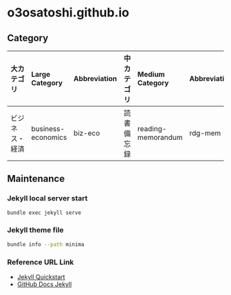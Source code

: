 # o3osatoshi.github.io

## Category
| 大カテゴリ    | Large Category     | Abbreviation | 中カテゴリ     | Medium Category    | Abbreviation |
|:---------|:-------------------|:-------------|:----------|:-------------------|:-------------|
| ビジネス・経済 | business-economics | biz-eco      | 読書備忘録 | reading-memorandum | rdg-mem      |

## Maintenance

### Jekyll local server start
```sh
bundle exec jekyll serve
```

### Jekyll theme file
```sh
bundle info --path minima
```

### Reference URL Link
- [Jekyll Quickstart](https://jekyllrb.com/docs/)
- [GitHub Docs Jekyll](https://docs.github.com/en/pages/setting-up-a-github-pages-site-with-jekyll/about-github-pages-and-jekyll)
